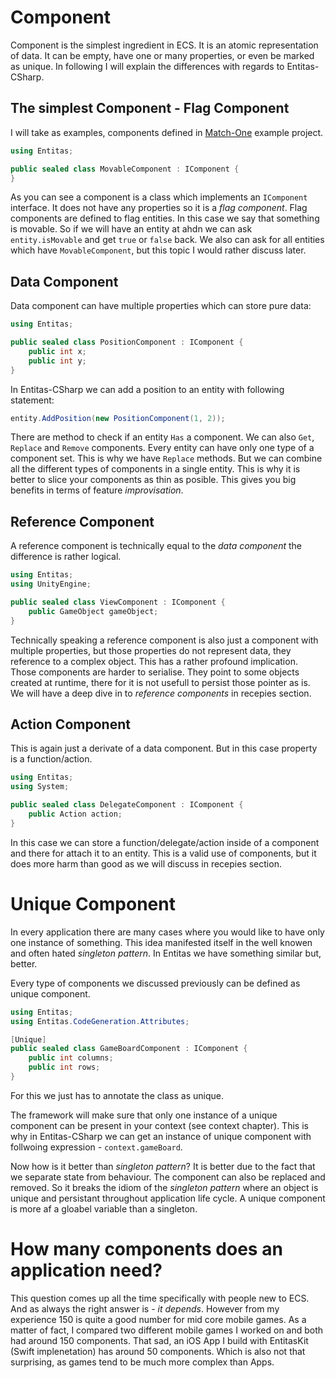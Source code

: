 # Component
Component is the simplest ingredient in ECS. It is an atomic representation of data. It can be empty, have one or many properties, or even be marked as unique. In following I will explain the differences with regards to Entitas-CSharp.

## The simplest Component - Flag Component

I will take as examples, components defined in [Match-One](https://github.com/sschmid/Match-One) example project.

```csharp
using Entitas;

public sealed class MovableComponent : IComponent {
}
```

As you can see a component is a class which implements an `IComponent` interface. It does not have any properties so it is a _flag component_. Flag components are defined to flag entities. In this case we say that something is movable. So if we will have an entity at ahdn we can ask `entity.isMovable` and get `true` or `false` back. We also can ask for all entities which have `MovableComponent`, but this topic I would rather discuss later.

## Data Component
Data component can have multiple properties which can store pure data:

```csharp
using Entitas;

public sealed class PositionComponent : IComponent {
    public int x;
    public int y;
}
```

In Entitas-CSharp we can add a position to an entity with following statement:
```csharp
entity.AddPosition(new PositionComponent(1, 2));
```

There are method to check if an entity `Has` a component. We can also `Get`, `Replace` and `Remove` components. Every entity can have only one type of a component set. This is why we have `Replace` methods. But we can combine all the different types of components in a single entity. This is why it is better to slice your components as thin as posible. This gives you big benefits in terms of feature _improvisation_.

## Reference Component
A reference component is technically equal to the _data component_ the difference is rather logical.

```csharp
using Entitas;
using UnityEngine;

public sealed class ViewComponent : IComponent {
    public GameObject gameObject;
}
```

Technically speaking a reference component is also just a component with multiple properties, but those properties do not represent data, they reference to a complex object. This has a rather profound implication. Those components are harder to serialise. They point to some objects created at runtime, there for it is not usefull to persist those pointer as is. We will have a deep dive in to _reference components_ in recepies section.

## Action Component
This is again just a derivate of a data component. But in this case property is a function/action.

```csharp
using Entitas;
using System;

public sealed class DelegateComponent : IComponent {
    public Action action;
}
```

In this case we can store a function/delegate/action inside of a component and there for attach it to an entity. This is a valid use of components, but it does more harm than good as we will discuss in recepies section.

# Unique Component
In every application there are many cases where you would like to have only one instance of something. This idea manifested itself in the well knowen and often hated _singleton pattern_. In Entitas we have something similar but, better.

Every type of components we discussed previously can be defined as unique component.

```csharp
using Entitas;
using Entitas.CodeGeneration.Attributes;

[Unique]
public sealed class GameBoardComponent : IComponent {
    public int columns;
    public int rows;
}
```

For this we just has to annotate the class as unique.

The framework will make sure that only one instance of a unique component can be present in your context (see context chapter). This is why in Entitas-CSharp we can get an instance of unique component with follwoing expression - `context.gameBoard`.

Now how is it better than _singleton pattern_? It is better due to the fact that we separate state from behaviour. The component can also be replaced and removed. So it breaks the idiom of the _singleton pattern_ where an object is unique and persistant throughout application life cycle. A unique component is more af a gloabel variable than a singleton.

# How many components does an application need?

This question comes up all the time specifically with people new to ECS. And as always the right answer is - _it depends_. However from my experience 150 is quite a good number for mid core mobile games. As a matter of fact, I compared two different mobile games I worked on and both had around 150 components. That sad, an iOS App I build with EntitasKit (Swift implenetation) has around 50 components. Which is also not that surprising, as games tend to be much more complex than Apps.